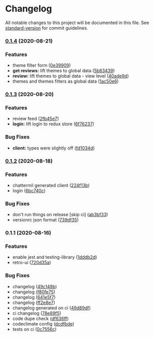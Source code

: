 # Changelog

All notable changes to this project will be documented in this file. See [standard-version](https://github.com/conventional-changelog/standard-version) for commit guidelines.

### [0.1.4](https://github.com/sombreroEnPuntas/review-feed/compare/v0.1.3...v0.1.4) (2020-08-21)


### Features

* theme filter form ([0e39909](https://github.com/sombreroEnPuntas/review-feed/commit/0e399097761e470f7af9189278257cbf6abd10ed))
* **get reviews:** lift themes to global data ([5b83439](https://github.com/sombreroEnPuntas/review-feed/commit/5b834398e321167b3c634e03bbe5730f5551e424))
* **review:** lift themes to global data - view level ([40ade9d](https://github.com/sombreroEnPuntas/review-feed/commit/40ade9d1b2eb503750949930e727e0a81fcb142e))
* themes and themes filters as global data ([1ac50e6](https://github.com/sombreroEnPuntas/review-feed/commit/1ac50e6d737d89ce02ac5ec525dffbcb70ddf3e5))

### [0.1.3](https://github.com/sombreroEnPuntas/review-feed/compare/v0.1.2...v0.1.3) (2020-08-20)


### Features

* review feed ([2fb45e7](https://github.com/sombreroEnPuntas/review-feed/commit/2fb45e76d4c0fb33e4d2e37c3ae48e0ae576fa50))
* **login:** lift login to redux store ([6f76237](https://github.com/sombreroEnPuntas/review-feed/commit/6f7623733549d9d3e08b97f20c841fdc63f9cc9f))


### Bug Fixes

* **client:** types were slightly off ([fd1034d](https://github.com/sombreroEnPuntas/review-feed/commit/fd1034dbe8c0b0de86bc12a507d54a820c6d6cee))

### [0.1.2](https://github.com/sombreroEnPuntas/review-feed/compare/v0.1.1...v0.1.2) (2020-08-18)


### Features

* chattermil generated client ([224f13b](https://github.com/sombreroEnPuntas/review-feed/commit/224f13b9d10540b4685fba9f1bcf9832765e9530))
* login ([6bc740c](https://github.com/sombreroEnPuntas/review-feed/commit/6bc740c42c75533a610b7ddb6485777e384958da))


### Bug Fixes

* don't run things on release [skip ci] ([ab3bf33](https://github.com/sombreroEnPuntas/review-feed/commit/ab3bf33b513eda43f25ed778124f831ca31e5eb9))
* versionrc json format ([739df35](https://github.com/sombreroEnPuntas/review-feed/commit/739df352db882c318f09c5da0388e9f60c57509b))

### 0.1.1 (2020-08-16)


### Features

* enable jest and testing-library ([1dddb2d](https://github.com/sombreroEnPuntas/review-feed/commit/1dddb2da367235b5b48a86f7477f0ebcc0c7926e))
* retro-ui ([720d35a](https://github.com/sombreroEnPuntas/review-feed/commit/720d35ad2403f9a74eda9fdfa74f1824e807f507))


### Bug Fixes

* changelog ([49c148b](https://github.com/sombreroEnPuntas/review-feed/commit/49c148b724f170ffa20ea7b09060546bbea35a49))
* changelog ([f80fe75](https://github.com/sombreroEnPuntas/review-feed/commit/f80fe75f10c9de58dc8d62a294724ad3e77e363b))
* changelog ([641e5f7](https://github.com/sombreroEnPuntas/review-feed/commit/641e5f72b8dbe898777cfc44c401ecb9011a2e7d))
* changelog ([ff2e8e7](https://github.com/sombreroEnPuntas/review-feed/commit/ff2e8e7bb308cac5641ee7ed5324598fee810e27))
* changelog generated on ci ([49d89df](https://github.com/sombreroEnPuntas/review-feed/commit/49d89df980a3b1a1036387559ea2d5b3906c7574))
* ci changelog ([78e89f5](https://github.com/sombreroEnPuntas/review-feed/commit/78e89f5f778b529ad4d523cf042660acd48e481a))
* code dupe check ([df636ff](https://github.com/sombreroEnPuntas/review-feed/commit/df636ff8574d43815e052cc35c6e2ed40ed6a676))
* codeclimate config ([dcdfbde](https://github.com/sombreroEnPuntas/review-feed/commit/dcdfbde5bf488064cb3102f7ffbb4e0a0c0e8268))
* tests on ci ([0c7556c](https://github.com/sombreroEnPuntas/review-feed/commit/0c7556c3e3d640c1b4d7707af0809c6d8388fad5))
